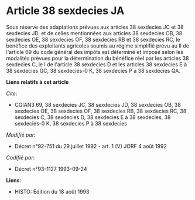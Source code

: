 # Article 38 sexdecies JA

Sous réserve des adaptations prévues aux articles 38 sexdecies JC et 38 sexdecies JD, et  de celles mentionnées aux articles
38 sexdecies OB, 38 sexdecies OE, 38 sexdecies OF, 38 sexdecies RB et 38 sexdecies RC, le bénéfice des exploitants agricoles
soumis au régime simplifié prévu au II de l'article 69 du code général des impôts est déterminé et imposé selon les modalités
prévues pour la détermination du bénéfice réel par les articles 38 sexdecies C, le I de l'article 38 sexdecies D et les
articles 38 sexdecies E à 38 sexdecies GC, 38 sexdecies-0 K, 38 sexdecies P à 38 sexdecies QA.

**Liens relatifs à cet article**

_Cite_:

  - CGIAN3 69, 38 sexdecies JC, 38 sexdecies JD, 38 sexdecies OB, 38 sexdecies OE, 38 sexdecies OF, 38 sexdecies RB, 38 sexdecies RC, 38 sexdecies C, 38 sexdecies D, 38 sexdecies E à 38 sexdecies, 38 sexdecies-0 K, 38 sexdecies P à 38 sexdecies

_Modifié par_:

  - Décret n°92-751 du 29 juillet 1992 - art. 1 (V) JORF 4 août 1992

_Codifié par_:

  - Décret n°93-1127 1993-09-24

**Liens**:

  - HISTO: Edition du 18 août 1993
